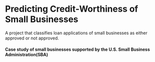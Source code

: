 # Predicting Credit-Worthiness of Small Businesses
A project that classifies loan applications of small businesses as either approved or not approved.

#### Case study of small businesses supported by the U.S. Small Business Administration(SBA)
